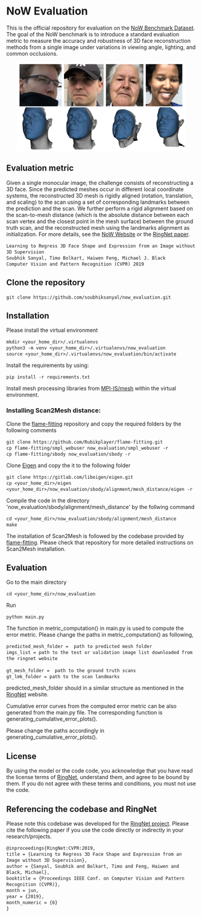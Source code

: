 # NoW Evaluation

This is the official repository for evaluation on the [NoW Benchmark Dataset](https://ringnet.is.tue.mpg.de/challenge). The goal of the NoW benchmark is to introduce a standard evaluation metric to measure the accuracy and robustness of 3D face reconstruction methods from a single image under variations in viewing angle, lighting, and common occlusions. 

<p align="center"> 
<img src="content_now_dataset.png">
</p>

## Evaluation metric

Given a single monocular image, the challenge consists of reconstructing a 3D face. Since the predicted meshes occur in different local coordinate systems, the reconstructed 3D mesh is rigidly aligned (rotation, translation, and scaling) to the scan using a set of corresponding landmarks between the prediction and the scan. We further perform a rigid alignment based on the scan-to-mesh distance (which is the absolute distance between each scan vertex and the closest point in the mesh surface) between the ground truth scan, and the reconstructed mesh using the landmarks alignment as initialization. For more details, see the [NoW Website](https://ringnet.is.tue.mpg.de/challenge) or the [RingNet paper](https://ps.is.tuebingen.mpg.de/uploads_file/attachment/attachment/509/paper_camera_ready.pdf).

```
Learning to Regress 3D Face Shape and Expression from an Image without 3D Supervision
Soubhik Sanyal, Timo Bolkart, Haiwen Feng, Michael J. Black
Computer Vision and Pattern Recognition (CVPR) 2019
```

## Clone the repository 
```
git clone https://github.com/soubhiksanyal/now_evaluation.git
```
## Installation

Please install the virtual environment

```
mkdir <your_home_dir>/.virtualenvs
python3 -m venv <your_home_dir>/.virtualenvs/now_evaluation
source <your_home_dir>/.virtualenvs/now_evaluation/bin/activate
```

Install the requirements by using:

```
pip install -r requirements.txt
```

Install mesh processing libraries from [MPI-IS/mesh](https://github.com/MPI-IS/mesh) within the virtual environment.

### Installing Scan2Mesh distance:

Clone the [flame-fitting](https://github.com/Rubikplayer/flame-fitting) repository and copy the required folders by the following comments

```
git clone https://github.com/Rubikplayer/flame-fitting.git
cp flame-fitting/smpl_webuser now_evaluation/smpl_webuser -r
cp flame-fitting/sbody now_evaluation/sbody -r
```

Clone [Eigen](http://eigen.tuxfamily.org/index.php?title=Main_Page) and copy the it to the following folder 

```
git clone https://gitlab.com/libeigen/eigen.git
cp <your_home_dir>/eigen <your_home_dir>/now_evaluation/sbody/alignment/mesh_distance/eigen -r
```

Compile the code in the directory 'now_evaluation/sbody/alignment/mesh_distance' by the follwing command

```
cd <your_home_dir>/now_evaluation/sbody/alignment/mesh_distance
make
```

The installation of Scan2Mesh is followed by the codebase provided by [flame-fitting](https://github.com/Rubikplayer/flame-fitting).
Please check that repository for more detailed instructions on Scan2Mesh installation.

## Evaluation

Go to the main directory 

```
cd <your_home_dir>/now_evaluation
```

Run 

```
python main.py
```

The function in metric_computation() in main.py is used to compute the error metric. Please change the paths in metric_computation() as following,

```
predicted_mesh_folder =  path to predicted mesh folder
imgs_list = path to the test or validation image list downloaded from the ringnet website

gt_mesh_folder =  path to the ground truth scans
gt_lmk_folder = path to the scan landmarks
```
predicted_mesh_folder should in a similar structure as mentioned in the [RingNet](https://ringnet.is.tue.mpg.de) website.

Cumulative error curves from the computed error metric can be also generated from the main.py file.
The corresponding function is generating_cumulative_error_plots().

Please change the paths accordingly in generating_cumulative_error_plots().


## License

By using the model or the code code, you acknowledge that you have read the license terms of [RingNet](https://ringnet.is.tue.mpg.de/license), understand them, and agree to be bound by them. If you do not agree with these terms and conditions, you must not use the code.

## Referencing the codebase and RingNet

Please note this codebase was developed for the [RingNet project](https://github.com/soubhiksanyal/RingNet).
Please cite the following paper if you use the code directly or indirectly in your research/projects.

```
@inproceedings{RingNet:CVPR:2019,
title = {Learning to Regress 3D Face Shape and Expression from an Image without 3D Supervision},
author = {Sanyal, Soubhik and Bolkart, Timo and Feng, Haiwen and Black, Michael},
booktitle = {Proceedings IEEE Conf. on Computer Vision and Pattern Recognition (CVPR)},
month = jun,
year = {2019},
month_numeric = {6}
}
```




